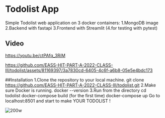 # Todolist App
Simple Todolist web application on 3 docker containers: 
1.MongoDB image
2.Backend with fastapi 
3.Frontend with Streamlit
(4.for testing with pytest)
 
## Video 
https://youtu.be/ctPAfq_3RiM

https://github.com/EASS-HIT-PART-A-2022-CLASS-III/todolist/assets/81169397/3a7830cd-6405-4c6f-a6b8-05e5e4bdc173


##Installation
1.Clone the repository to your local machine.
git clone https://github.com/EASS-HIT-PART-A-2022-CLASS-III/todolist.git
2.Make sure Docker is running.
docker --version
3.Run from the directory
cd todolist
docker-compose build (for the first time)
docker-compose up
Go to localhost:8501 and start to make YOUR TODOLIST ! 

![200w](https://github.com/EASS-HIT-PART-A-2022-CLASS-III/todolist/assets/81169397/7e260e1d-969d-4c2a-8703-07beeb0df4a4)
